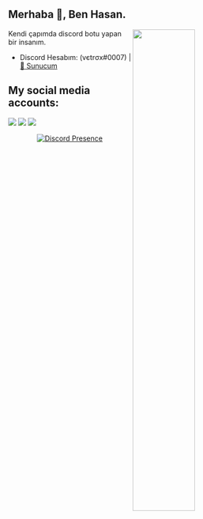 <h2>Merhaba 👋, Ben Hasan.</h2>

<img width="50%" align="right" src="https://github-readme-stats.vercel.app/api?username=vetrox-7&show_icons=true&hide_title=true&theme=merko">

Kendi çapımda discord botu yapan bir insanım.

- Discord Hesabım: (vєtrσx#0007) | [🏡 Sunucum](https://discord.gg/AG5j526PDH)
<h2>My social media accounts:</h2>
 <a href="https://discord.com/users/663344128591134720" target"blank_"><img src="https://img.shields.io/badge/Discord%20-7289DA.svg?&style=for-the-badge&logo=discord&logoColor=white"></a>
<a href="https://www.youtube.com/channel/UCTCHvnOPZ7L9BMrpGbid-XA" target"blank_"><img src="https://img.shields.io/badge/youtube%20-ff0000.svg?&style=for-the-badge&logo=youtube&logoColor=white"></a>
   <a href="https://www.instagram.com/hasan.kayra0" target"blank_"><img src="https://img.shields.io/badge/INSTAGRAM%20-DC3175.svg?&style=for-the-badge&logo=instagram&logoColor=white"></a>

<div align="center">

[![Discord Presence](https://lanyard.cnrad.dev/api/663344128591134720)](https://discord.com/users/663344128591134720)
</div>
